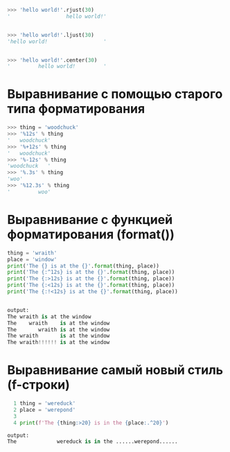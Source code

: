 ```python
>>> 'hello world!'.rjust(30)
'                  hello world!'


>>> 'hello world!'.ljust(30)
'hello world!                  '


>>> 'hello world!'.center(30)
'         hello world!         '
```

# Выравнивание с помощью старого типа форматирования

```python
>>> thing = 'woodchuck'
>>> '%12s' % thing
'   woodchuck'
>>> '%+12s' % thing
'   woodchuck'
>>> '%-12s' % thing
'woodchuck   '
>>> '%.3s' % thing
'woo'
>>> '%12.3s' % thing
'         woo'
```

# Выравнивание с функцией форматирования (format())

```python
thing = 'wraith'
place = 'window'
print('The {} is at the {}'.format(thing, place))
print('The {:^12s} is at the {}'.format(thing, place))
print('The {:>12s} is at the {}'.format(thing, place))
print('The {:<12s} is at the {}'.format(thing, place))
print('The {:!<12s} is at the {}'.format(thing, place))


output:
The wraith is at the window
The    wraith    is at the window
The       wraith is at the window
The wraith       is at the window
The wraith!!!!!! is at the window
```

# Выравнивание самый новый стиль (f-строки)
```python
  1 thing = 'wereduck'
  2 place = 'werepond'
  3
  4 print(f'The {thing:>20} is in the {place:.^20}')

output:
The             wereduck is in the ......werepond......
```